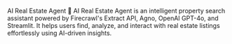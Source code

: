 AI Real Estate Agent
🚀 AI Real Estate Agent is an intelligent property search assistant powered by Firecrawl's Extract API, Agno, OpenAI GPT-4o, and Streamlit. It helps users find, analyze, and interact with real estate listings effortlessly using AI-driven insights.
